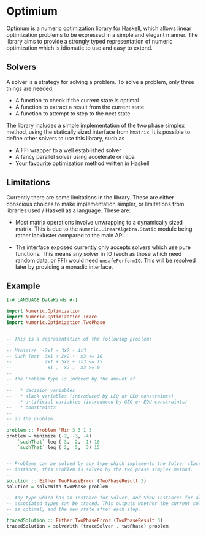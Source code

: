 # Optimium

Optimum is a numeric optimization library for Haskell, which allows linear
optimization problems to be expressed in a simple and elegant manner. The
library aims to provide a strongly typed representation of numeric optimization
which is idiomatic to use and easy to extend.

## Solvers

A solver is a strategy for solving a problem. To solve a problem, only three
things are needed:

  * A function to check if the current state is optimal
  * A function to extract a result from the current state
  * A function to attempt to step to the next state

The library includes a simple implementation of the two phase simplex method,
using the statically sized interface from `hmatrix`. It is possible to define
other solvers to use this library, such as

  * A FFI wrapper to a well established solver
  * A fancy parallel solver using accelerate or repa
  * Your favourite optimization method written in Haskell

## Limitations

Currently there are some limitations in the library. These are either conscious
choices to make implementation simpler, or limitations from libraries used /
Haskell as a language. These are:

  * Most matrix operations involve unwrapping to a dynamically sized matrix.
      This is due to the `Numeric.LinearAlgebra.Static` module being rather
      lackluster compared to the main API.

  * The interface exposed currently only accepts solvers which use pure
      functions. This means any solver in IO (such as those which need random
      data, or FFI) would need `unsafePerformIO`. This will be resolved later
      by providing a monadic interface.

## Example

```haskell
{-# LANGUAGE DataKinds #-}

import Numeric.Optimization
import Numeric.Optimization.Trace
import Numeric.Optimization.TwoPhase


-- This is a representation of the following problem:
--
-- Minimize  -2x1 - 3x2 - 4x3
-- Such That  3x1 + 2x2 +  x3 <= 10
--            2x1 + 5x2 + 3x3 <= 15
--             x1 ,  x2 ,  x3 >= 0
--
-- The Problem type is indexed by the amount of
--
--   * decision variables
--   * slack variables (introduced by LEQ or GEQ constraints)
--   * artificial variables (introduced by GEQ or EQU constraints)
--   * constraints
--
-- in the problem.
--
problem :: Problem 'Min 3 3 1 3
problem = minimize (-2, -3, -4)
    `suchThat` leq ( 3,  2,  1) 10
    `suchThat` leq ( 2,  5,  3) 15


-- Problems can be solved by any type which implements the Solver class. For
-- instance, this problem is solved by the two phase simplex method.
--
solution :: Either TwoPhaseError (TwoPhaseResult 3)
solution = solveWith twoPhase problem

-- Any type which has an instance for Solver, and Show instances for all
-- associated types can be traced. This outputs whether the current solution
-- is optimal, and the new state after each step.
--
tracedSolution :: Either TwoPhaseError (TwoPhaseResult 3)
tracedSolution = solveWith (traceSolver . twoPhase) problem
```
